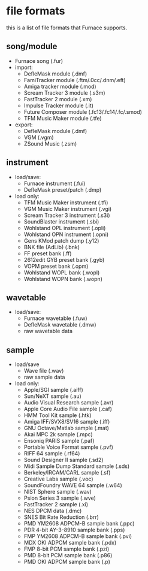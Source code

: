 # file formats

this is a list of file formats that Furnace supports.

## song/module

- Furnace song (.fur)
- import:
  - DefleMask module (.dmf)
  - FamiTracker module (.ftm/.0cc/.dnm/.eft)
  - Amiga tracker module (.mod)
  - Scream Tracker 3 module (.s3m)
  - FastTracker 2 module (.xm)
  - Impulse Tracker module (.it)
  - Future Composer module (.fc13/.fc14/.fc/.smod)
  - TFM Music Maker module (.tfe)
- export:
  - DefleMask module (.dmf)
  - VGM (.vgm)
  - ZSound Music (.zsm)

## instrument

- load/save:
  - Furnace instrument (.fui)
  - DefleMask preset/patch (.dmp)
- load only:
  - TFM Music Maker instrument (.tfi)
  - VGM Music Maker instrument (.vgi)
  - Scream Tracker 3 instrument (.s3i)
  - SoundBlaster instrument (.sbi)
  - Wohlstand OPL instrument (.opli)
  - Wohlstand OPN instrument (.opni)
  - Gens KMod patch dump (.y12)
  - BNK file (AdLib) (.bnk)
  - FF preset bank (.ff)
  - 2612edit GYB preset bank (.gyb)
  - VOPM preset bank (.opm)
  - Wohlstand WOPL bank (.wopl)
  - Wohlstand WOPN bank (.wopn)

## wavetable

- load/save:
  - Furnace wavetable (.fuw)
  - DefleMask wavetable (.dmw)
  - raw wavetable data

## sample

- load/save
  - Wave file (.wav)
  - raw sample data
- load only:
  - Apple/SGI sample (.aiff)
  - Sun/NeXT sample (.au)
  - Audio Visual Research sample (.avr)
  - Apple Core Audio File sample (.caf)
  - HMM Tool Kit sample (.htk)
  - Amiga IFF/SVX8/SV16 sample (.iff)
  <!--
  - GNU Octave 2.0 / Matlab 4.2 sample (.mat)
  - GNU Octave 2.1 / Matlab 5.0 sample (.mat)
  -->
  - GNU Octave/Matlab sample (.mat)
  - Akai MPC 2k sample (.mpc)
  - Ensoniq PARIS sample (.paf)
  - Portable Voice Format sample (.pvf)
  - RIFF 64 sample (.rf64)
  - Sound Designer II sample (.sd2)
  - Midi Sample Dump Standard sample (.sds)
  - Berkeley/IRCAM/CARL sample (.sf)
  - Creative Labs sample (.voc)
  - SoundFoundry WAVE 64 sample (.w64)
  - NIST Sphere sample (.wav)
  - Psion Series 3 sample (.wve)
  - FastTracker 2 sample (.xi)
  - NES DPCM data (.dmc)
  - SNES Bit Rate Reduction (.brr)
  - PMD YM2608 ADPCM-B sample bank (.ppc)
  - PDR 4-bit AY-3-8910 sample bank (.pps)
  - FMP YM2608 ADPCM-B sample bank (.pvi)
  - MDX OKI ADPCM sample bank (.pdx)
  - FMP 8-bit PCM sample bank (.pzi)
  - PMD 8-bit PCM sample bank (.p86)
  - PMD OKI ADPCM sample bank (.p)
